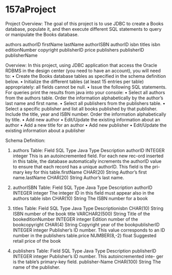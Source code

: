 # 157aProject

Project Overview:
The goal of this project is to use JDBC to create a Books database, populate it, and then execute different SQL statements to query or manipulate the Books database.

authors authorID
firstName lastName
authorISBN
authorID isbn
titles
isbn
editionNumber copyright publisherID
price
publishers publisherID publisherName


Overview:
In this project, using JDBC application that access the Oracle RDBMS in the design center (you need to have an account), you will need to:
• Create the Books database tables as specified in the schema definition
below.
• Initialize the different tables (at least 15 entries per table) appropriately: all
fields cannot be null.
• Issue the following SQL statements. For queries print the results from java
into your console:
• Select all authors from the authors table. Order the information
alphabetically by the author’s last name and first name.
• Select all publishers from the publishers table.
• Select a specific publisher and list all books published by that
publisher. Include the title, year and ISBN number. Order the information alphabetically by title.
• Add new author • Edit/Update the existing information about an author • Add a new title for an author • Add new publisher • Edit/Update the existing information about a publisher

Schema Definition:
1. authors Table:
Field SQL Type Java Type Description
authorID INTEGER integer This is an autoincremented field. For each new rec-ord inserted in this table, the database automatically increments the authorID value to ensure that each record has a unique authorID. This field is the pri-
mary key for this table.firstName CHAR(20) String Author’s first name.lastName CHAR(20) String Author’s last name.

2. authorISBN Table:
Field SQL Type Java Type Description
authorID INTEGER integer The integer ID in this field must appear also in the
authors table
isbn CHAR(10) String The ISBN number for a book

3. titles Table:
Field SQL Type Java Type Descriptionisbn CHAR(10) String ISBN number of the book
title VARCHAR2(500) String Title of the bookeditionNumber INTEGER integer Edition number of the bookcopyright CHAR(4) String Copyright year of the bookpublisherID INTEGER integer Publisher’s ID number. This value corresponds to an
ID number in the publishers table.price NUMBER(8,-2) float Suggested retail price of the book

4. publishers Table:
Field SQL Type Java Type Description
publisherID INTEGER integer Publisher’s ID number. This autoincremented inte-
ger is the table’s primary-key field.
publisher-Name
CHAR(100) String The name of the publisher.


